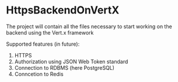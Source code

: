 # HttpsBackendOnVertX
The project will contain all the files necessary to start working on the backend using the Vert.x framework

Supported features (in future):
1. HTTPS
2. Authorization using JSON Web Token standard
3. Connection to RDBMS (here PostgreSQL)
4. Conncetion to Redis
